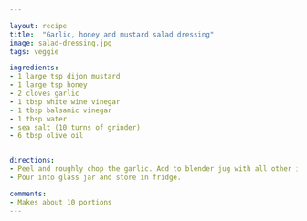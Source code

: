 ```yaml
---

layout: recipe
title:  "Garlic, honey and mustard salad dressing"
image: salad-dressing.jpg
tags: veggie

ingredients:
- 1 large tsp dijon mustard
- 1 large tsp honey
- 2 cloves garlic
- 1 tbsp white wine vinegar
- 1 tbsp balsamic vinegar
- 1 tbsp water
- sea salt (10 turns of grinder)
- 6 tbsp olive oil


directions:
- Peel and roughly chop the garlic. Add to blender jug with all other ingredients. Blend until smooth.
- Pour into glass jar and store in fridge.

comments: 
- Makes about 10 portions
---
```

